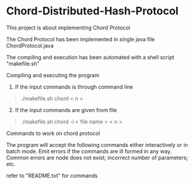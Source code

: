 # Chord-Distributed-Hash-Protocol
This project is about implementing Chord Protocol

The Chord Protocol has been implemented in single java file ChordProtocol.java

The compiling and execution has been automated with a shell script "makefile.sh"

Compiling and executing the program

1) If the input commands is through command line

> ./makefile.sh chord < n >

2) If the input commands are given from file

> ./makefile.sh chord -i < file name > < n >

Commands to work on chord protocol

The program will accept the following commands either interactively or in batch mode. Emit errors if the commands are ill formed in any way. Common errors are node does not exist; incorrect number of parameters; etc.

refer to "README.txt" for commands
